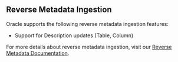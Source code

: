 ## Reverse Metadata Ingestion

Oracle supports the following reverse metadata ingestion features:
- Support for Description updates (Table, Column)


For more details about reverse metadata ingestion, visit our [Reverse Metadata Documentation](/connectors/ingestion/workflows/reverse-metadata).